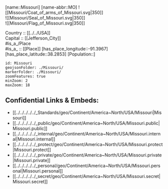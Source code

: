 ﻿---
location: [38.2853,-91.3967] 
type: State
tags:
- geo/State


SpocWebEntityId: 36050
isDeleted: false
confidential: public

---
[name::Missouri] 
[name-abbr::MO] 
![[Missouri/Coat_of_arms_of_Missouri.svg|350]]  
![[Missouri/Seal_of_Missouri.svg|350]]  
![[Missouri/Flag_of_Missouri.svg|350]]  

Country :: [[../../USA]]  
Capital :: [[Jefferson_City]]  
#is_a_/Place  
#is_a_ :: [[Place]] 
[has_place_longitude::-91.3967] 
[has_place_latitude::38.2853] 
[Population::] 



```leaflet
id: Missouri
geojsonFolder: ./Missouri/
markerFolder: ./Missouri/
zoomFeatures: true 
minZoom: 2 
maxZoom: 18
```


## Confidential Links & Embeds: 
- [[../../../../../_Standards/geo/Continent/America~North/USA/Missouri|Missouri]] 
- [[../../../../../_public/geo/Continent/America~North/USA/Missouri.public|Missouri.public]] 
- [[../../../../../_internal/geo/Continent/America~North/USA/Missouri.internal|Missouri.internal]] 
- [[../../../../../_protect/geo/Continent/America~North/USA/Missouri.protect|Missouri.protect]] 
- [[../../../../../_private/geo/Continent/America~North/USA/Missouri.private|Missouri.private]] 
- [[../../../../../_personal/geo/Continent/America~North/USA/Missouri.personal|Missouri.personal]] 
- [[../../../../../_secret/geo/Continent/America~North/USA/Missouri.secret|Missouri.secret]] 
